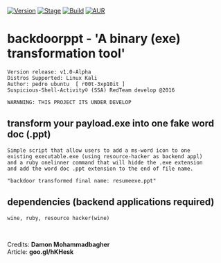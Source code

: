 [![Version](https://img.shields.io/badge/backdoorppt-1.0-brightgreen.svg?maxAge=259200)]()
[![Stage](https://img.shields.io/badge/Release-developing-red.svg)]()
[![Build](https://img.shields.io/badge/Supported_OS-kali-orange.svg)]()
[![AUR](https://img.shields.io/aur/license/yaourt.svg)]()

# backdoorppt - 'A binary (exe) transformation tool'

    Version release: v1.0-Alpha
    Distros Supported: Linux Kali
    Author: pedro ubuntu  [ r00t-3xp10it ]
    Suspicious-Shell-Activity© (SSA) RedTeam develop @2016

    WARNNING: THIS PROJECT ITS UNDER DEVELOP

## transform your payload.exe into one fake word doc (.ppt)

    Simple script that allow users to add a ms-word icon to one
    existing executable.exe (using resource-hacker as backend appl)
    and a ruby onelinner command that will hidde the .exe extension
    and add the word doc .ppt extension to the end of file name.

    "backdoor transformed final name: resumeexe.ppt"

## dependencies (backend applications required)

    wine, ruby, resource hacker(wine)

<br />

Credits: **Damon Mohammadbagher**
<br />
Article: **goo.gl/hKHesk**
